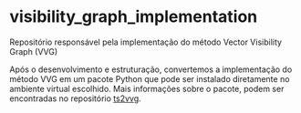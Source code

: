 # visibility_graph_implementation
Repositório responsável pela implementação do método Vector Visibility Graph (VVG)

Após o desenvolvimento e estruturação, convertemos a implementação do método VVG em um pacote Python que pode ser instalado diretamente no ambiente virtual escolhido.
Mais informações sobre o pacote, podem ser encontradas no repositório [ts2vvg](https://github.com/raffoliveira/ts2vvg).
